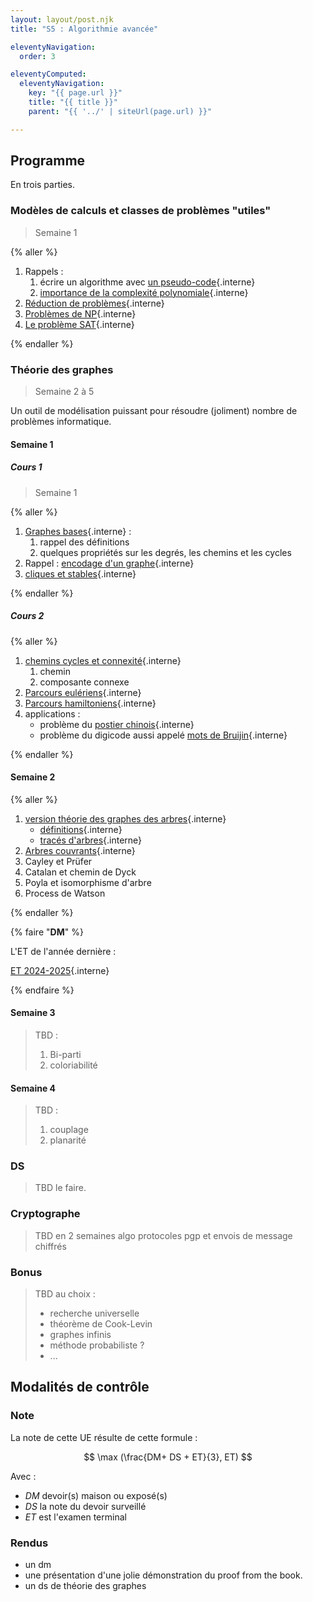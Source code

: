 ```yaml
---
layout: layout/post.njk 
title: "S5 : Algorithmie avancée"

eleventyNavigation:
  order: 3

eleventyComputed:
  eleventyNavigation:
    key: "{{ page.url }}"
    title: "{{ title }}"
    parent: "{{ '../' | siteUrl(page.url) }}"

---
```



## Programme

En trois parties.

### Modèles de calculs et classes de problèmes "utiles"

> Semaine 1

{% aller %}

1. Rappels :
   1. écrire un algorithme avec [un pseudo-code](/cours/algorithmie/pseudo-code/){.interne}
   2. [importance de la complexité polynomiale](/cours/algorithmie/complexité-calculs/importance/){.interne}
2. [Réduction de problèmes](/cours/algorithmie/problème-réduction/){.interne}
3. [Problèmes de NP](/cours/algorithmie/problèmes-NP/){.interne}
4. [Le problème SAT](/cours/algorithmie/problème-SAT/){.interne}

{% endaller %}

### Théorie des graphes

> Semaine 2 à 5

Un outil de modélisation puissant pour résoudre (joliment) nombre de problèmes informatique.

#### Semaine 1

##### Cours 1

> Semaine 1

{% aller %}

1. [Graphes bases](/cours/graphes/structure){.interne} :
   1. rappel des définitions
   2. quelques propriétés sur les degrés, les chemins et les cycles
2. Rappel : [encodage d'un graphe](/cours/graphes/encodage/){.interne}
3. [cliques et stables](/cours/graphes/cliques-stables/){.interne}

{% endaller %}

##### Cours 2

{% aller %}

1. [chemins cycles et connexité](/cours/graphes/chemins-cycles-connexite/){.interne}
   1. chemin
   2. composante connexe
2. [Parcours eulériens](/cours/graphes/parcours-eulériens/){.interne}
3. [Parcours hamiltoniens](/cours/graphes/parcours-hamiltoniens/){.interne}
4. applications :
   - problème du [postier chinois](/cours/graphes/projet-postier-chinois/){.interne}
   - problème du digicode aussi appelé [mots de Bruijin](/cours/graphes/projet-mots-bruijn/){.interne}

{% endaller %}

#### Semaine 2

{% aller %}

1. [version théorie des graphes des arbres](/cours/graphes/arbres/){.interne}
   - [définitions](/cours/graphes/arbres/définitions/){.interne}
   - [tracés d'arbres](/cours/graphes/arbres/tracés/){.interne}
2. [Arbres couvrants](/cours/graphes/arbres-couvrants/){.interne}
3. Cayley et Prüfer
4. Catalan et chemin de Dyck
5. Poyla et isomorphisme d'arbre
6. Process de Watson

{% endaller %}

{% faire "**DM**" %}

L'ET de l'année dernière :

[ET 2024-2025](./ET/et.pdf){.interne}

{% endfaire %}

#### Semaine 3

> TBD :
>
> 1. Bi-parti
> 2. coloriabilité

#### Semaine 4

> TBD :
>
> 1. couplage
> 2. planarité

### DS

> TBD le faire.

### Cryptographe

> TBD en 2 semaines
> algo
> protocoles
> pgp et envois de message chiffrés

### Bonus

> TBD au choix :
>
> - recherche universelle
> - théorème de Cook-Levin
> - graphes infinis
> - méthode probabiliste ?
> - ...

<!-- ### Peut-être 

- Langage C
- Réseaux
- Graphes et réseaux (sociaux) 
 -->

<!--

### Problèmes de flots

#### Cours 1 : problèmes

[Problème et résolutions flots](/cours/graphes/flots/){.interne}

#### Cours 2 : applications

Exercices sur les flots :

1. [applications directs](/cours/graphes/flots-exercices/){.interne}
2. [Problèmes de transport](/cours/graphes/projet-flots-modélisation/){.interne}
3. [Bataille de la Marne](/cours/graphes/projet-bataille-de-la-marne/){.interne}

### Graphes biparti

1. [graphes bi-parti](/cours/graphes/graphe-biparti/){.interne} bases
2. [parcours de graphes classiques](/cours/graphes/parcours-largeur-profondeur/){.interne}

### DS

Temporellement placé juste après le cours 6.

[sujet](./DS/ds.pdf)

### Couplages dans les graphes

Cours 1 et 2

1. [graphes bi-parti](/cours/graphes/graphe-biparti/){.interne} (fin) :
   1. théorème de Graham-Pollack
   2. NP-complétude de la reconnaissance triparti
2. [couplage](/cours/graphes/couplage/){.interne}
3. Application : algorithme de Christofides
4. [$k$-connectivité d'un graphe](/cours/graphes/connectivité/){.interne}

### Cryptographie

Cours 1, 2 et 3

{% aller %}
[Cryptographie](/cours/sécurité/){.interne}
{% endaller %}

### Colorabilité

> TBD

### Planarité

> TBD

### Graphes aléatoires et infini

> TBD 
> 
## Autre


- [Algorithme de la recherche universelle](/cours/algorithmie/recherche-universelle/){.interne}
- révisoins

 ### C

{% lien %}
Le but de cette partie est d'avoir assez de bases en C pour s'amuser.

N'hésitez pas à suivre et à faire également les exercices du cours suivant :

<https://www.0de5.net/stimuli/a-reintroduction-to-programming/essentials/just-enough-c-to-have-fun>
{% endlien %}

1. Cours 1 : Système et consequences pour le code
   1. [architecture générale](/cours/système-et-réseau/architecture-ordinateur/#général){.interne}
   2. Mémoire :
      1. [organisation système de la mémoire](/cours/système-et-réseau/système-exploitation/process/#forme-finale){.interne}
      2. différence entre pile et tas
   3. [cours de C](/cours/système-et-réseau/langage-c/){.interne} : survole tout jusqu'aux exercices. A préparer chez vous
2. Cours 2 : [exercices en C](/cours/système-et-réseau/langage-c/exercices){.interne}

{% faire "**DM**" %}
Faire en C le [projet sac à dos](/cours/algorithmie/problème-sac-à-dos/projet){.interne}

A rendre pour le 18 octobre.
{% endfaire %}

> TBD année prochaine :
>
> 1. les faire préparer le cours :
>    1. lire le cours : (pseudo-assembleur si pas préparé avant), von Neumann et C avant
>    2. faire le premier exercice
> 2. pendant le cours faire le système avec [radare2](https://book.rada.re/intro/overview.html) qui décompile à la volée comme dans <https://www.youtube.com/watch?v=76acHVJfziw.

-->

## Modalités de contrôle

### Note

La note de cette UE résulte de cette formule :

$$
\max (\frac{DM+ DS + ET}{3}, ET)
$$

Avec :

- $DM$ devoir(s) maison ou exposé(s)
- $DS$ la note du devoir surveillé
- $ET$ est l'examen terminal

### Rendus

- un dm
- une présentation d'une jolie démonstration du proof from the book.
- un ds de théorie des graphes
